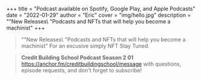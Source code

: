 +++
title = "Podcast available on Spotify, Google Play, and Apple Podcasts"
date = "2022-01-29"
author = "Eric"
cover = "img/hello.jpg"
description = "\"New Releases\ "Podcasts and NFTs that will help you become a machinist"
+++

> "\"New Releases\ "Podcasts and NFTs that will help you become a machinist"
> For an excusive simply NFT Stay Tuned.



> **Credit Building School Podcast Season 2 01**
https://anchor.fm/creditbuildingschool/message with questions, episode requests, and don't forget to subscribe!


